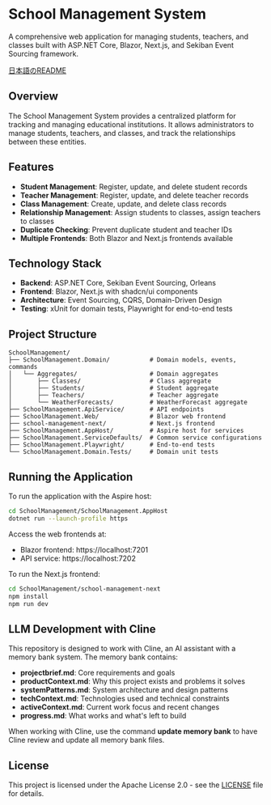 # School Management System

A comprehensive web application for managing students, teachers, and classes built with ASP.NET Core, Blazor, Next.js, and Sekiban Event Sourcing framework.

[日本語のREADME](./README_JP.md)

## Overview

The School Management System provides a centralized platform for tracking and managing educational institutions. It allows administrators to manage students, teachers, and classes, and track the relationships between these entities.

## Features

- **Student Management**: Register, update, and delete student records
- **Teacher Management**: Register, update, and delete teacher records
- **Class Management**: Create, update, and delete class records
- **Relationship Management**: Assign students to classes, assign teachers to classes
- **Duplicate Checking**: Prevent duplicate student and teacher IDs
- **Multiple Frontends**: Both Blazor and Next.js frontends available

## Technology Stack

- **Backend**: ASP.NET Core, Sekiban Event Sourcing, Orleans
- **Frontend**: Blazor, Next.js with shadcn/ui components
- **Architecture**: Event Sourcing, CQRS, Domain-Driven Design
- **Testing**: xUnit for domain tests, Playwright for end-to-end tests

## Project Structure

```
SchoolManagement/
├── SchoolManagement.Domain/           # Domain models, events, commands
│   └── Aggregates/                    # Domain aggregates
│       ├── Classes/                   # Class aggregate
│       ├── Students/                  # Student aggregate
│       ├── Teachers/                  # Teacher aggregate
│       └── WeatherForecasts/          # WeatherForecast aggregate
├── SchoolManagement.ApiService/       # API endpoints
├── SchoolManagement.Web/              # Blazor web frontend
├── school-management-next/            # Next.js frontend
├── SchoolManagement.AppHost/          # Aspire host for services
├── SchoolManagement.ServiceDefaults/  # Common service configurations
├── SchoolManagement.Playwright/       # End-to-end tests
└── SchoolManagement.Domain.Tests/     # Domain unit tests
```

## Running the Application

To run the application with the Aspire host:

```bash
cd SchoolManagement/SchoolManagement.AppHost
dotnet run --launch-profile https
```

Access the web frontends at:
- Blazor frontend: https://localhost:7201
- API service: https://localhost:7202

To run the Next.js frontend:

```bash
cd SchoolManagement/school-management-next
npm install
npm run dev
```

## LLM Development with Cline

This repository is designed to work with Cline, an AI assistant with a memory bank system. The memory bank contains:

- **projectbrief.md**: Core requirements and goals
- **productContext.md**: Why this project exists and problems it solves
- **systemPatterns.md**: System architecture and design patterns
- **techContext.md**: Technologies used and technical constraints
- **activeContext.md**: Current work focus and recent changes
- **progress.md**: What works and what's left to build

When working with Cline, use the command **update memory bank** to have Cline review and update all memory bank files.

## License

This project is licensed under the Apache License 2.0 - see the [LICENSE](./LICENSE) file for details.
